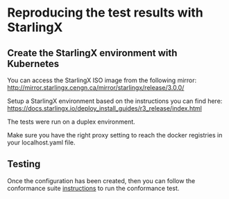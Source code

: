 # Reproducing the test results with StarlingX


## Create the StarlingX environment with Kubernetes

You can access the StarlingX ISO image from the following mirror: http://mirror.starlingx.cengn.ca/mirror/starlingx/release/3.0.0/

Setup a StarlingX environment based on the instructions you can find here: https://docs.starlingx.io/deploy_install_guides/r3_release/index.html

The tests were run on a duplex environment.

Make sure you have the right proxy setting to reach the docker registries in your localhost.yaml file.

## Testing      

Once the configuration has been created, then you can follow the conformance suite [instructions](https://github.com/cncf/k8s-conformance/blob/master/instructions.md#running) to run the conformance test.
